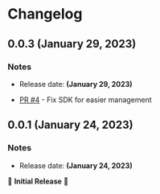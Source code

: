 # Changelog

## 0.0.3 (January 29, 2023)

### Notes

- Release date: **(January 29, 2023)**

- [PR #4](https://github.com/zscaler/pulumi-zpa/pull/4) - Fix SDK for easier management

## 0.0.1 (January 24, 2023)

### Notes

- Release date: **(January 24, 2023)**

🎉 **Initial Release** 🎉
